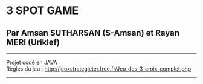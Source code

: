 # 3 SPOT GAME
## Par Amsan SUTHARSAN (S-Amsan) et Rayan MERI (Uriklef)



******************************************************************************
Projet codé en JAVA <br>
Règles du jeu : http://jeuxstrategieter.free.fr/Jeu_des_3_croix_complet.php
******************************************************************************
